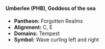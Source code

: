 #### Umberlee (PHB), Goddess of the sea
- **Pantheon:** Forgotten Realms
- **Alignment:** C, E
- **Domains:** Tempest
- **Symbol:** Wave curling left and right